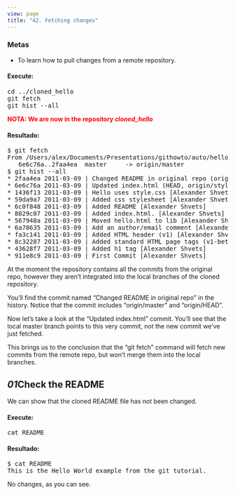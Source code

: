 ```yaml
---
view: page
title: "42. Fetching changes"
---
```


<h3>Metas</h3>

<ul><li>To learn how to pull changes from a remote repository.</li></ul>

<h4 class="h4-pre">Execute:</h4>

<pre class="instructions">cd ../cloned_hello
git fetch
git hist --all</pre>

<p style="color:red;"><strong><span class="caps">NOTA</span>: We are now in the repository <em>cloned_hello</em></strong></p>

<h4 class="h4-pre">Resultado:</h4>

<pre class="sample">$ git fetch
From /Users/alex/Documents/Presentations/githowto/auto/hello
   6e6c76a..2faa4ea  master     -&gt; origin/master
$ git hist --all
* 2faa4ea 2011-03-09 | Changed README in original repo (origin/master, origin/HEAD) [Alexander Shvets]
* 6e6c76a 2011-03-09 | Updated index.html (HEAD, origin/style, master) [Alexander Shvets]
* 1436f13 2011-03-09 | Hello uses style.css [Alexander Shvets]
* 59da9a7 2011-03-09 | Added css stylesheet [Alexander Shvets]
* 6c0f848 2011-03-09 | Added README [Alexander Shvets]
* 8029c07 2011-03-09 | Added index.html. [Alexander Shvets]
* 567948a 2011-03-09 | Moved hello.html to lib [Alexander Shvets]
* 6a78635 2011-03-09 | Add an author/email comment [Alexander Shvets]
* fa3c141 2011-03-09 | Added HTML header (v1) [Alexander Shvets]
* 8c32287 2011-03-09 | Added standard HTML page tags (v1-beta) [Alexander Shvets]
* 43628f7 2011-03-09 | Added h1 tag [Alexander Shvets]
* 911e8c9 2011-03-09 | First Commit [Alexander Shvets]</pre>

<p>At the moment the repository contains all the commits from the original repo, however they aren&#8217;t integrated into the local branches of the cloned repository.</p>

<p>You&#8217;ll find the commit named &#8220;Changed <span class="caps">README</span> in original repo&#8221; in the history.  Notice that the commit includes &#8220;origin/master&#8221; and &#8220;origin/<span class="caps">HEAD</span>&#8221;.</p>

<p>Now let&#8217;s take a look at the &#8220;Updated index.html&#8221; commit.  You&#8217;ll see that the local master branch points to this very commit, not the new commit we&#8217;ve just fetched.</p>

<p>This brings us to the conclusion that the &#8220;git fetch&#8221; command will fetch new commits from the remote repo, but won&#8217;t merge them into the local branches.</p>

<h2><em>01</em>Check the <span class="caps">README</span></h2>

<p>We can show that the cloned <span class="caps">README</span> file has not been changed.</p>

<h4 class="h4-pre">Execute:</h4>

<pre class="instructions">cat README</pre>
<h4 class="h4-pre">Resultado:</h4>

<pre class="sample">$ cat README
This is the Hello World example from the git tutorial.</pre>

<p>No changes, as you can see.</p>
